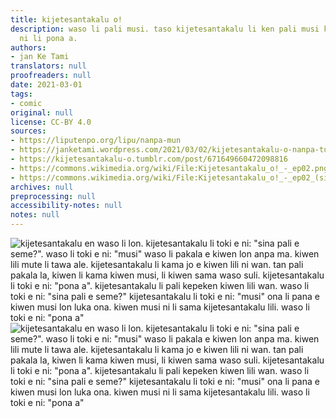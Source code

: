 ```yaml
---
title: kijetesantakalu o!
description: waso li pali musi. taso kijetesantakalu li ken pali musi kin. pali tu
  ni li pona a.
authors:
- jan Ke Tami
translators: null
proofreaders: null
date: 2021-03-01
tags:
- comic
original: null
license: CC-BY 4.0
sources:
- https://liputenpo.org/lipu/nanpa-mun
- https://janketami.wordpress.com/2021/03/02/kijetesantakalu-o-nanpa-tu/
- https://kijetesantakalu-o.tumblr.com/post/671649660472098816
- https://commons.wikimedia.org/wiki/File:Kijetesantakalu_o!_-_ep02.png
- https://commons.wikimedia.org/wiki/File:Kijetesantakalu_o!_-_ep02_(sitelen_pona).png
archives: null
preprocessing: null
accessibility-notes: null
notes: null
---
```


![kijetesantakalu en waso li lon. kijetesantakalu li toki e ni: "sina pali e seme?". waso li toki e ni: "musi" waso li pakala e kiwen lon anpa ma. kiwen lili mute li tawa ale. kijetesantakalu li kama jo e kiwen lili ni wan. tan pali pakala la, kiwen li kama kiwen musi, li kiwen sama waso suli. kijetesantakalu li toki e ni: "pona a". kijetesantakalu li pali kepeken kiwen lili wan. waso li toki e ni: "sina pali e seme?" kijetesantakalu li toki e ni: "musi" ona li pana e kiwen musi lon luka ona. kiwen musi ni li sama kijetesantakalu lili. waso li toki e ni: "pona a"](https://upload.wikimedia.org/wikipedia/commons/7/78/Kijetesantakalu_o%21_-_ep02.png)
![kijetesantakalu en waso li lon. kijetesantakalu li toki e ni: "sina pali e seme?". waso li toki e ni: "musi" waso li pakala e kiwen lon anpa ma. kiwen lili mute li tawa ale. kijetesantakalu li kama jo e kiwen lili ni wan. tan pali pakala la, kiwen li kama kiwen musi, li kiwen sama waso suli. kijetesantakalu li toki e ni: "pona a". kijetesantakalu li pali kepeken kiwen lili wan. waso li toki e ni: "sina pali e seme?" kijetesantakalu li toki e ni: "musi" ona li pana e kiwen musi lon luka ona. kiwen musi ni li sama kijetesantakalu lili. waso li toki e ni: "pona a"](https://upload.wikimedia.org/wikipedia/commons/6/68/Kijetesantakalu_o%21_-_ep02_%28sitelen_pona%29.png)